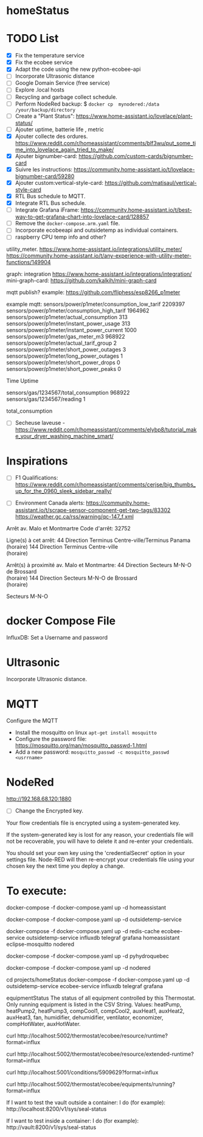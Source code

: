 # homeStatus

# TODO List

- [x] Fix the temperature service
- [x] Fix the ecobee service
- [x] Adapt the code using the new python-ecobee-api
- [ ] Incorporate Ultrasonic distance
- [ ] Google Domain Service (free service)
- [ ] Explore .local hosts
- [ ] Recycling and garbage collect schedule.
- [ ] Perform NodeRed backup: $ `docker cp  mynodered:/data  /your/backup/directory`
- [ ] Create a "Plant Status": https://www.home-assistant.io/lovelace/plant-status/
- [ ] Ajouter uptime, batterie life , metric 
- [x] Ajouter collecte des ordures. https://www.reddit.com/r/homeassistant/comments/blf3wu/put_some_time_into_lovelace_again_tried_to_make/
- [x] Ajouter bignumber-card: https://github.com/custom-cards/bignumber-card
- [x] Suivre les instructions: https://community.home-assistant.io/t/lovelace-bignumber-card/59280
- [x] Ajouter custom:vertical-style-card: https://github.com/matisaul/vertical-style-card
- [x] RTL Bus schedule to MQTT.
- [x] Integrate RTL Bus schedule.
- [ ] Integrate Grafana iFrame: https://community.home-assistant.io/t/best-way-to-get-grafana-chart-into-lovelace-card/128857
- [ ] Remove the `docker-compose.arm.yaml` file.
- [ ] Incorporate ecobeeapi and outsidetemp as individual containers.
- [ ] raspberry CPU temp info and other?

utility_meter. https://www.home-assistant.io/integrations/utility_meter/
https://community.home-assistant.io/t/any-experience-with-utility-meter-functions/149904

graph:
integration https://www.home-assistant.io/integrations/integration/
mini-graph-card: https://github.com/kalkih/mini-graph-card


mqtt publish?  example: https://github.com/fliphess/esp8266_p1meter

example mqtt:
sensors/power/p1meter/consumption_low_tarif 2209397
sensors/power/p1meter/consumption_high_tarif 1964962
sensors/power/p1meter/actual_consumption 313
sensors/power/p1meter/instant_power_usage 313
sensors/power/p1meter/instant_power_current 1000
sensors/power/p1meter/gas_meter_m3 968922
sensors/power/p1meter/actual_tarif_group 2
sensors/power/p1meter/short_power_outages 3
sensors/power/p1meter/long_power_outages 1
sensors/power/p1meter/short_power_drops 0
sensors/power/p1meter/short_power_peaks 0

Time
Uptime



sensors/gas/1234567/total_consumption 968922
sensors/gas/1234567/reading 1

total_consumption




- [ ] Secheuse laveuse - https://www.reddit.com/r/homeassistant/comments/elybp8/tutorial_make_your_dryer_washing_machine_smart/


# Inspirations
- [ ] F1 Qualifications: https://www.reddit.com/r/homeassistant/comments/cerjse/big_thumbs_up_for_the_0960_sleek_sidebar_really/
- [ ] Environment Canada alerts: https://community.home-assistant.io/t/scrape-sensor-component-get-two-tags/83302
https://weather.gc.ca/rss/warning/qc-147_f.xml







Arrêt av. Malo et Montmartre Code d'arrêt: 32752

Ligne(s) à cet arrêt:
 44 Direction Terminus 
 Centre-ville/Terminus Panama  (horaire)
 144 Direction Terminus Centre-ville  
 (horaire)

Arrêt(s) à proximité
av. Malo et Montmartre:
 44 Direction Secteurs M-N-O de Brossard  
 (horaire)
 144 Direction Secteurs M-N-O de Brossard  
 (horaire)



Secteurs M-N-O







# docker Compose File
InfluxDB: Set a Username and password

# Ultrasonic
Incorporate Ultrasonic distance.

# MQTT
Configure the MQTT

- Install the mosquitto on linux `apt-get install mosquitto`
- Configure the password file: https://mosquitto.org/man/mosquitto_passwd-1.html
- Add a new password: `mosquitto_passwd -c mosquitto_passwd <usrrname>`

# NodeRed

http://192.168.68.120:1880

- [ ] Change the Encrypted key.

Your flow credentials file is encrypted using a system-generated key.

If the system-generated key is lost for any reason, your credentials
file will not be recoverable, you will have to delete it and re-enter
your credentials.

You should set your own key using the 'credentialSecret' option in
your settings file. Node-RED will then re-encrypt your credentials
file using your chosen key the next time you deploy a change.


# To execute:
docker-compose -f docker-compose.yaml up -d homeassistant

docker-compose -f docker-compose.yaml up -d outsidetemp-service

docker-compose -f docker-compose.yaml up -d redis-cache ecobee-service outsidetemp-service influxdb telegraf grafana homeassistant eclipse-mosquitto nodered



docker-compose -f docker-compose.yaml up -d pyhydroquebec

docker-compose -f docker-compose.yaml up -d nodered



cd projects/homeStatus
docker-compose -f docker-compose.yaml up -d outsidetemp-service ecobee-service influxdb telegraf grafana


equipmentStatus
The status of all equipment controlled by this Thermostat. Only running equipment is listed in the CSV String.
Values: heatPump, heatPump2, heatPump3, compCool1, compCool2, auxHeat1, auxHeat2, auxHeat3, fan, humidifier, dehumidifier, ventilator, economizer, compHotWater, auxHotWater.





curl http://localhost:5002/thermostat/ecobee/resource/runtime?format=influx

curl http://localhost:5002/thermostat/ecobee/resource/extended-runtime?format=influx

curl http://localhost:5001/conditions/5909629?format=influx

curl http://localhost:5002/thermostat/ecobee/equipments/running?format=influx


If I want to test the vault outside a container: I do (for example): http://localhost:8200/v1/sys/seal-status

If I want to test inside a container: I do (for example): http://vault:8200/v1/sys/seal-status


